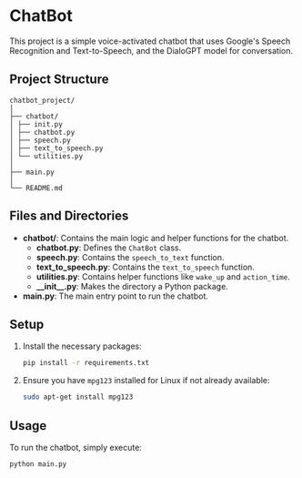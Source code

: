 # ChatBot 

This project is a simple voice-activated chatbot that uses Google's Speech Recognition and Text-to-Speech, and the DialoGPT model for conversation.

## Project Structure

```
chatbot_project/
│
├── chatbot/
│ ├── init.py
│ ├── chatbot.py
│ ├── speech.py
│ ├── text_to_speech.py
│ └── utilities.py
│
├── main.py
│
└── README.md
```


## Files and Directories

- **chatbot/**: Contains the main logic and helper functions for the chatbot.
  - **chatbot.py**: Defines the `ChatBot` class.
  - **speech.py**: Contains the `speech_to_text` function.
  - **text_to_speech.py**: Contains the `text_to_speech` function.
  - **utilities.py**: Contains helper functions like `wake_up` and `action_time`.
  - **\_\_init\_\_.py**: Makes the directory a Python package.
- **main.py**: The main entry point to run the chatbot.

## Setup

1. Install the necessary packages:
    ```bash
    pip install -r requirements.txt
    ```

2. Ensure you have `mpg123` installed for Linux if not already available:
    ```bash
    sudo apt-get install mpg123
    ```

## Usage

To run the chatbot, simply execute:

```bash
python main.py
